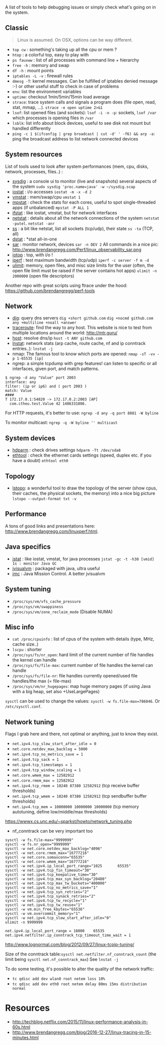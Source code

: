 A list of tools to help debugging issues or simply check what's going on in the system.

## Classic

> Linux is assumed. On OSX, options can be way different.

- `top cw` : something's taking up all the cpu or mem ?
- `htop` : a colorful top, easy to play with
- `ps fauxww` : list of all processes with command line + hierarchy
- `free -h` : memory and swap
- `df -h` : mount points
- `iptables -L -v` : firewall rules
- `dmesg -T`: kernel messages. Can be fulfilled of iptables denied message :-) or other useful stuff to check in case of problems
- `env`: list the environment variables
- `uptime`: checkout 1min/5min/15min load average
- `strace`: trace system calls and signals a program does (file open, read, stat, mmap, ...). `strace -e open uptime 2>&1`
- `lsof`: list opened files (and sockets): `lsof -i -n -p`: sockets, `lsof /var` which processes is opening files in `/var`
- `lsblk`: list info about block devices, useful to see disk not mount but handled differently
- `ping -c 1 $(ifconfig | grep broadcast | cut -d' ' -f6) && arp -a`: ping the broadcast address to list network connected devices

## System resources

List of tools used to look after system performances (mem, cpu, disks, network, processes, files..) :

- [sysdig](http://www.sysdig.org/) : a console ui to monitor (live and snapshots) several aspects of the system `sudo sysdig 'proc.name=java' -w ~/sysdig.scap`
- [iostat](http://linuxcommand.org/man_pages/iostat1.html) : i/o accesses `iostat -m -x -d 2`
- [vmstat](http://linuxcommand.org/man_pages/vmstat8.html) : mem/swap/cpu `vmstat 1`
- [mpstat](http://linuxcommand.org/man_pages/mpstat1.html) : check the stats for each cores, useful to spot single-threaded apps (if unbalanced) `mpstat -P ALL 1`
- [ifstat](https://linux.die.net/man/1/ifstat) : like iostat, vmstat, but for network interfaces
- [netstat](https://linux.die.net/man/8/netstat) : details about all the network connections of the system `netstat -putel`. `netstat -anr`
- [ss](https://linux.die.net/man/8/netstat) : a bit like netstat, list all sockets (tcp/udp), their state `ss -ta` (TCP, all)
- [dstat](http://dag.wiee.rs/home-made/dstat/) :  *stat all-in-one
- [sar](http://linuxcommand.org/man_pages/sar1.html) : monitor network, devices `sar -n DEV 2` All commands in a nice pic: http://www.brendangregg.com/Perf/linux_observability_sar.png
- [iotop](http://guichaz.free.fr/iotop/) : top, with i/o !
- [iperf](https://iperf.fr/) : test maximum bandwidth (tcp/udp) `iperf -c server -f m -d`
- [ulimit](http://ss64.com/bash/ulimit.html): memory, open files, and misc size limits for the user (often, the open file limit must be raised if the server contains hot apps) `ulimit -n 2000000` (open file descriptors)

Another repo with great scripts using ftrace under the hood: https://github.com/brendangregg/perf-tools

## Network

- [dig](https://linux.die.net/man/1/dig): query dns servers `dig +short github.com` `dig +nocmd github.com any +multiline +noall +answer`
- [traceroute](https://linux.die.net/man/8/traceroute): find the way to any host. This website is nice to test from multiple locations around the world: http://mtr.guru/
- [host](https://linux.die.net/man/1/host): resolve dns/ip `host -t ANY github.com`
- [lnstat](https://linux.die.net/man/8/lnstat): network stats (arp cache, route cache, nf and ip conntrack entries..): `lnstat -j`
- nmap: The famous tool to know which ports are opened: `nmap -sT -vv -p 1-65535 [ip]`
- ngrep: a simple tcpdump with grep features! can listen to specific or all interfaces, given port, and match patterns.
```
$ ngrep -d any "Value" port 2003
interface: any
filter: (ip or ip6) and ( port 2003 )
match: Value
####
T 172.17.0.1:54820 -> 172.17.0.2:2003 [AP]
  com.ctheu.test.Value 42 1486331086.
```
For HTTP requests, it's better to use:
```ngrep -d any -q port 8081 -W byline```

To monitor multicast:
```ngrep -q -W byline '' multicast```

## System devices

- [hdparm](https://linux.die.net/man/8/hdparm) : check drives settings `hdparm -Tt /dev/sda8`
- [ethtool](http://linuxcommand.org/man_pages/ethtool8.html) : check the ethernet cards settings (speed, duplex etc. if you have a doubt) `ethtool eth0`

## Topology

- [lstopo](https://linux.die.net/man/1/lstopo): a wonderful tool to draw the topology of the server (show cpus, their caches, the physical sockets, the memory) into a nice big picture `lstopo --output-format txt -v`

## Performance

A tons of good links and presentations here: http://www.brendangregg.com/linuxperf.html.

## Java specifics

- [jstat](http://docs.oracle.com/javase/8/docs/technotes/guides/troubleshoot/tooldescr017.html) : like iostat, vmstat, for java processes `jstat -gc -t -h30 [vmid] 1s : monitor Java GC`
- [jvisualvm](https://visualvm.github.io/) : packaged with java, ultra useful
- [jmc](https://docs.oracle.com/javacomponents/jmc-5-5/jmc-user-guide/jmc.htm) : Java Mission Control. A better jvisualvm

## System tuning

- `/proc/sys/vm/vfs_cache_pressure`
- `/proc/sys/vm/swappiness`
- `/proc/sys/vm/zone_reclaim_mode` (Disable NUMA)

## Misc info

- `cat /proc/cpuinfo` : list of cpus of the system with details (type, MHz, cache size..)
- `lscpu` : shorter
- `/proc/sys/fs/nr_open`: hard limit of the current number of file handles the kernel can handle
- `/proc/sys/fs/file-max`: current number of file handles the kernel can handle
- `/proc/sys/fs/file-nr`: file handles currently opened/used file handles/the max (= file-max)
- `/proc/sys/vm/nr_hugepages`: map huge memory pages (if using Java with a big heap, set also +UseLargePages)

`sysctl` can be used to change the values: `sysctl -w fs.file-max=786046`. Or `/etc/sysctl.conf`.

## Network tuning

Flags I grab here and there, not optimal or anything, just to know they exist.

- `net.ipv4.tcp_slow_start_after_idle = 0`
- `net.core.netdev_max_backlog = 5000`
- `net.ipv4.tcp_no_metrics_save = 1`
- `net.ipv4.tcp_sack = 1`
- `net.ipv4.tcp_timestamps = 1`
- `net.ipv4.tcp_window_scaling = 1`
- `net.core.wmem_max = 12582912`
- `net.core.rmem_max = 12582912`
- `net.ipv4.tcp_rmem = 10240 87380 12582912` (tcp receive buffer thresholds)
- `net.ipv4.tcp_wmem = 10240 87380 12582912` (tcp sendbuffer buffer thresholds)
- `net.ipv4.tcp_mem = 10000000 10000000 10000000` (tcp memory autotuning, define low/middle/max thresholds)

https://wwwx.cs.unc.edu/~sparkst/howto/network_tuning.php

- nf_conntrack can be very important too

```
sysctl -w fs.file-max="9999999"
sysctl -w fs.nr_open="9999999"
sysctl -w net.core.netdev_max_backlog="4096"
sysctl -w net.core.rmem_max="16777216"
sysctl -w net.core.somaxconn="65535"
sysctl -w net.core.wmem_max="16777216"
sysctl -w net.ipv4.ip_local_port_range="1025       65535"
sysctl -w net.ipv4.tcp_fin_timeout="30"
sysctl -w net.ipv4.tcp_keepalive_time="30"
sysctl -w net.ipv4.tcp_max_syn_backlog="20480"
sysctl -w net.ipv4.tcp_max_tw_buckets="400000"
sysctl -w net.ipv4.tcp_no_metrics_save="1"
sysctl -w net.ipv4.tcp_syn_retries="2"
sysctl -w net.ipv4.tcp_synack_retries="2"
sysctl -w net.ipv4.tcp_tw_recycle="1"
sysctl -w net.ipv4.tcp_tw_reuse="1"
sysctl -w vm.min_free_kbytes="65536"
sysctl -w vm.overcommit_memory="1"
sysctl -w net.ipv4.tcp_slow_start_after_idle="0"
ulimit -n 9999999
```

```
net.ipv4.ip_local_port_range = 18000    65535
net.ipv4.netfilter.ip_conntrack_tcp_timeout_time_wait = 1
```
http://www.lognormal.com/blog/2012/09/27/linux-tcpip-tuning/

Size of the conntrack table:`sysctl net.netfilter.nf_conntrack_count` (the limit being `sysctl net.nf_conntrack_max`)
See `lnstat -j`

To do some testing, it's possible to alter the quality of the network traffic:
- `tc qdisc add dev wlan0 root netem loss 10%`
- `tc qdisc add dev eth0 root netem delay 80ms 15ms distribution normal`

# Resources

- http://techblog.netflix.com/2015/11/linux-performance-analysis-in-60s.html
- http://www.brendangregg.com/blog/2016-12-27/linux-tracing-in-15-minutes.html
